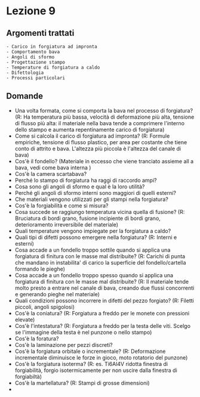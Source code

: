 # Lezione 9

## Argomenti trattati
	- Carico in forgiatura ad impronta
	- Comportamento bava
	- Angoli di sformo
	- Progettazione stampo
	- Temperature di forgiatura a caldo
	- Difettologia
	- Processi particolari

## Domande
- Una volta formata, come si comporta la bava nel processo di forgiatura? (R: Ha temperatura più bassa, velocità di deformazione più alta, tensione di flusso più alta: il materiale nella bava tende a comprimere l'interno dello stampo e aumenta repentinamente carico di forgiatura)
- Come si calcola il carico di forgiatura ad impronta? (R: Formule empiriche, tensione di flusso plastico, per area per costante che tiene conto di attrito e bava. L'altezza più piccola è l'altezza del canale di bava)
- Cos'è il fondello? (Materiale in eccesso che viene tranciato assieme all a bava, vedi come bava interna )
- Cos'è la camera scartabava?
- Perché lo stampo di forgiatura ha raggi di raccordo ampi?
- Cosa sono gli angoli di sformo e qual è la loro utilità?
- Perché gli angoli di sformo interni sono maggiori di quelli esterni?
- Che materiali vengono utilizzati per gli stampi nella forgiatura?
- Cos'è la forgiabilità e come si misura?
- Cosa succede se raggiungo temperatura vicina quella di fusione? (R: Bruciatura di bordi grano, fusione incipiente di bordi grano, deterioramento irreversibile del materiale)
- Quali temperature vengono impiegate per la forgiatura a caldo?
- Quali tipi di difetti possono emergere nella forgiatura? (R: Interni e esterni)
- Cosa accade a un fondello troppo sottile quando si applica una forgiatura di finitura con le masse mal distribuite? (R: Carichi di punta che mandano in instabilita' di carico la superficie del fondello/cartella formando le pieghe)
-  Cosa accade a un fondello troppo spesso quando si applica una forgiatura di finitura con le masse mal distribuite? (R: Il materiale tende molto presto a entrare nel canale di bava, creando due flussi concorrenti e generando pieghe nel materiale)
- Quali condizioni possono incorrere in difetti del pezzo forgiato? (R: Filetti piccoli, angoli spigolosi)
- Cos'è la coniatura? (R: Forgiatura a freddo per le monete con pressioni elevate)
- Cos'è l'intestatura? (R: Forgiatura a freddo per la testa delle viti. Scelgo se l'immagine della testa è nel punzone o nello stampo)
- Cos'è la foratura?
- Cos'è la laminazione per pezzi discreti?
- Cos'è la forgiatura orbitale o incrementale? (R: Deformazione incrementale diminuisce le forze in gioco, moto rotatorio del punzone)
- Cos'è la forgiatura isoterma? (R: es. Ti6Al4V ridotta finestra di forgiabilità, forgio isotermicamente per non uscire dalla finestra di forgiabiltà)
- Cos'è la martellatura? (R: Stampi di grosse dimensioni)
- 
